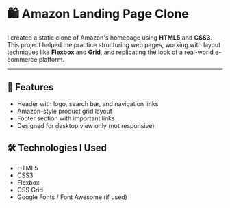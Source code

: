  # 🛍️ Amazon Landing Page Clone

I created a static clone of Amazon's homepage using **HTML5** and **CSS3**.  
This project helped me practice structuring web pages, working with layout techniques like **Flexbox** and **Grid**, and replicating the look of a real-world e-commerce platform.

---

## 📌 Features

- Header with logo, search bar, and navigation links  
- Amazon-style product grid layout  
- Footer section with important links  
- Designed for desktop view only (not responsive)



## 🛠️ Technologies I Used

-  HTML5  
- CSS3  
- Flexbox  
- CSS Grid  
- Google Fonts / Font Awesome (if used)


